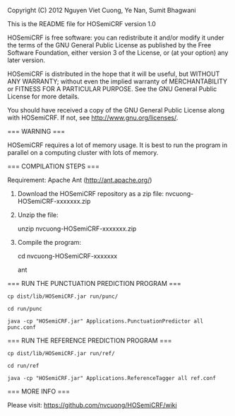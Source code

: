 Copyright (C) 2012 Nguyen Viet Cuong, Ye Nan, Sumit Bhagwani

This is the README file for HOSemiCRF version 1.0

HOSemiCRF is free software: you can redistribute it and/or modify
it under the terms of the GNU General Public License as published by
the Free Software Foundation, either version 3 of the License, or
(at your option) any later version.

HOSemiCRF is distributed in the hope that it will be useful,
but WITHOUT ANY WARRANTY; without even the implied warranty of
MERCHANTABILITY or FITNESS FOR A PARTICULAR PURPOSE. See the
GNU General Public License for more details.

You should have received a copy of the GNU General Public License
along with HOSemiCRF. If not, see <http://www.gnu.org/licenses/>.


=== WARNING ===

HOSemiCRF requires a lot of memory usage. It is best to run the program 
in parallel on a computing cluster with lots of memory.


=== COMPILATION STEPS ===

Requirement: Apache Ant (http://ant.apache.org/)

1. Download the HOSemiCRF repository as a zip file: nvcuong-HOSemiCRF-xxxxxxx.zip
2. Unzip the file:
    
    unzip nvcuong-HOSemiCRF-xxxxxxx.zip

3. Compile the program:
    
    cd nvcuong-HOSemiCRF-xxxxxxx

    ant

    
=== RUN THE PUNCTUATION PREDICTION PROGRAM ===

    cp dist/lib/HOSemiCRF.jar run/punc/
    
    cd run/punc
    
    java -cp "HOSemiCRF.jar" Applications.PunctuationPredictor all punc.conf

    
=== RUN THE REFERENCE PREDICTION PROGRAM ===
    
    cp dist/lib/HOSemiCRF.jar run/ref/
    
    cd run/ref
    
    java -cp "HOSemiCRF.jar" Applications.ReferenceTagger all ref.conf

    
=== MORE INFO ===

Please visit: https://github.com/nvcuong/HOSemiCRF/wiki
